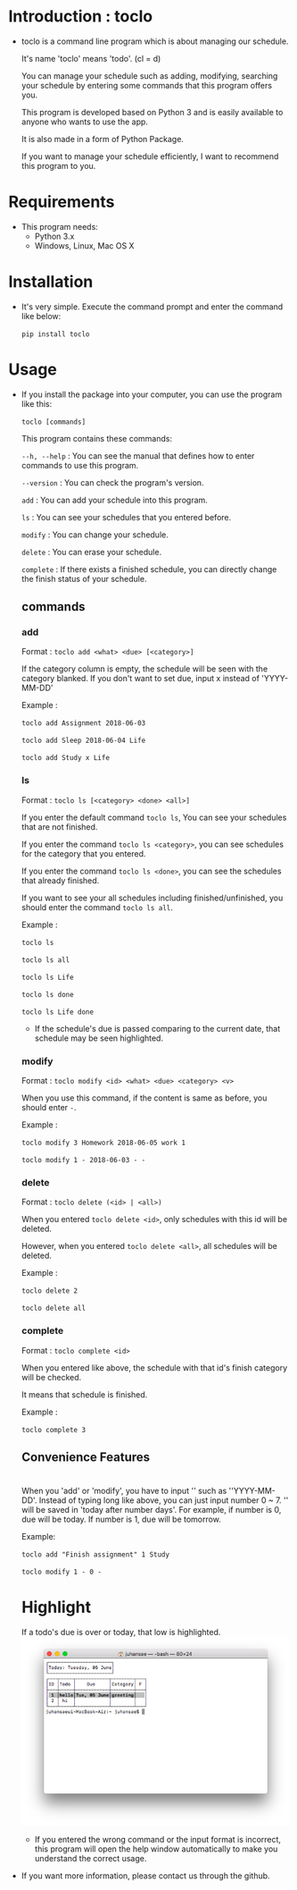 # Introduction : toclo
- toclo is a command line program which is about managing our schedule.

  It's name 'toclo' means 'todo'. (cl = d)

  You can manage your schedule such as adding, modifying, searching your schedule by entering some commands that this program offers you.

  This program is developed based on Python 3 and is easily available to anyone
  who wants to use the app.

  It is also made in a form of Python Package.

  If you want to manage your schedule efficiently, I want to recommend this program to you.

# Requirements
- This program needs:
  - Python 3.x
  - Windows, Linux, Mac OS X

# Installation
  - It's very simple. Execute the command prompt and enter the command like below:

     `pip install toclo`

# Usage
  - If you install the package into your computer, you can use the program like this:

    `toclo [commands]`

    This program contains these commands:

    `--h, --help` : You can see the manual that defines how to enter commands to use this program.

    `--version` : You can check the program's version.

    `add` : You can add your schedule into this program.

    `ls` : You can see your schedules that you entered before.

    `modify` : You can change your schedule.

    `delete` : You can erase your schedule.

    `complete` : If there exists a finished schedule, you can directly change the finish status of your schedule.

    ## commands

      ### add
      Format : `toclo add <what> <due> [<category>]`

      If the category column is empty, the schedule will be seen with the category blanked.
      If you don't want to set due, input x instead of 'YYYY-MM-DD'

      Example :

      `toclo add Assignment 2018-06-03`

      `toclo add Sleep 2018-06-04 Life`

      `toclo add Study x Life`

      ### ls
      Format : `toclo ls [<category> <done> <all>]`

      If you enter the default command `toclo ls`, You can see your schedules that are not finished.

      If you enter the command `toclo ls <category>`, you can see schedules for the category that you entered.

      If you enter the command `toclo ls <done>`, you can see the schedules that already finished.

      If you want to see your all schedules including finished/unfinished, you should enter the command `toclo ls all`.

      Example :

      `toclo ls`

      `toclo ls all`

      `toclo ls Life`

      `toclo ls done`

      `toclo ls Life done`

      * If the schedule's due is passed comparing to the current date, that schedule may be seen highlighted.

      ### modify
      Format : `toclo modify <id> <what> <due> <category> <v>`

      When you use this command, if the content is same as before, you should enter `-`.

      Example :

      `toclo modify 3 Homework 2018-06-05 work 1`

      `toclo modify 1 - 2018-06-03 - -`

      ### delete
      Format : `toclo delete (<id> | <all>)`

      When you entered `toclo delete <id>`, only schedules with this id will be deleted.

      However, when you entered `toclo delete <all>`, all schedules will be deleted.

      Example :

      `toclo delete 2`

      `toclo delete all`

      ### complete
      Format : `toclo complete <id>`

      When you entered like above, the schedule with that id's finish category will be checked.

      It means that schedule is finished.

      Example :

      `toclo complete 3`

    ## Convenience Features

      # <due>
      
      When you 'add' or 'modify', you have to input '<due>' such as ''YYYY-MM-DD'.
      Instead of typing long like above, you can just input number 0 ~ 7.
      '<due>' will be saved in 'today after number days'.
      For example, if number is 0, due will be today. If number is 1, due will be tomorrow.
      
      Example:

      `toclo add "Finish assignment" 1 Study`

      `toclo modify 1 - 0 -`

      # Highlight

      If a todo's due is over or today, that low is highlighted.
      ![highlight](./ex_highlight.png)

    * If you entered the wrong command or the input format is incorrect, this program will open the help window automatically to make you understand the correct usage.

- If you want more information, please contact us through the github.

